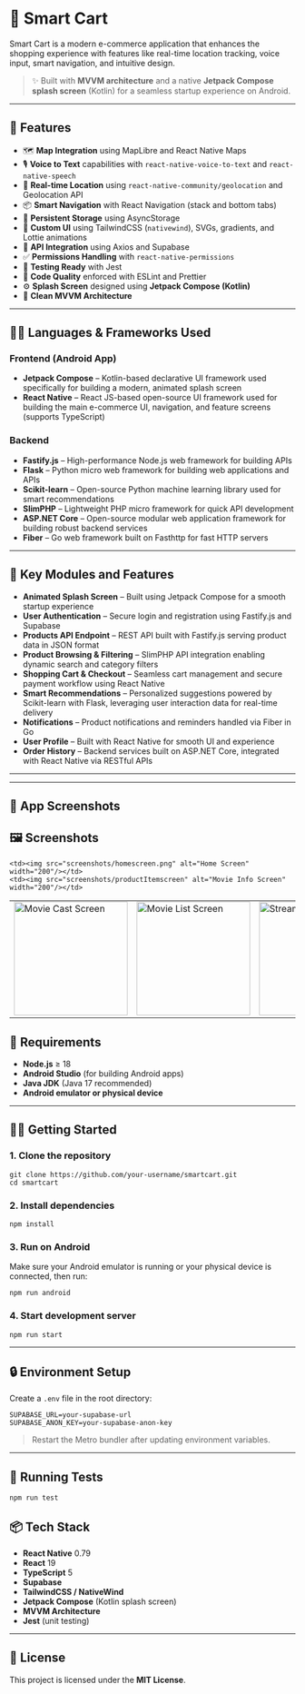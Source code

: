 # 🛒 Smart Cart

Smart Cart is a modern e-commerce application that enhances the shopping experience with features like real-time location tracking, voice input, smart navigation, and intuitive design.

> ✨ Built with **MVVM architecture** and a native **Jetpack Compose splash screen** (Kotlin) for a seamless startup experience on Android.

---

## 🚀 Features

* 🗺️ **Map Integration** using MapLibre and React Native Maps
* 🎙️ **Voice to Text** capabilities with `react-native-voice-to-text` and `react-native-speech`
* 📍 **Real-time Location** using `react-native-community/geolocation` and Geolocation API
* 📦 **Smart Navigation** with React Navigation (stack and bottom tabs)
* 🧠 **Persistent Storage** using AsyncStorage
* 🎨 **Custom UI** using TailwindCSS (`nativewind`), SVGs, gradients, and Lottie animations
* 📡 **API Integration** using Axios and Supabase
* ✅ **Permissions Handling** with `react-native-permissions`
* 🧪 **Testing Ready** with Jest
* 🧹 **Code Quality** enforced with ESLint and Prettier
* ⚙️ **Splash Screen** designed using **Jetpack Compose (Kotlin)**
* 🧩 **Clean MVVM Architecture**

---

## 🧑‍💻 Languages & Frameworks Used

### Frontend (Android App)
- **Jetpack Compose** – Kotlin-based declarative UI framework used specifically for building a modern, animated splash screen
- **React Native** – React JS-based open-source UI framework used for building the main e-commerce UI, navigation, and feature screens (supports TypeScript)

### Backend
- **Fastify.js** – High-performance Node.js web framework for building APIs
- **Flask** – Python micro web framework for building web applications and APIs
- **Scikit-learn** – Open-source Python machine learning library used for smart recommendations
- **SlimPHP** – Lightweight PHP micro framework for quick API development
- **ASP.NET Core** – Open-source modular web application framework for building robust backend services
- **Fiber** – Go web framework built on Fasthttp for fast HTTP servers

---

## 🔑 Key Modules and Features

- **Animated Splash Screen** – Built using Jetpack Compose for a smooth startup experience
- **User Authentication** – Secure login and registration using Fastify.js and Supabase
- **Products API Endpoint** – REST API built with Fastify.js serving product data in JSON format
- **Product Browsing & Filtering** – SlimPHP API integration enabling dynamic search and category filters
- **Shopping Cart & Checkout** – Seamless cart management and secure payment workflow using React Native
- **Smart Recommendations** – Personalized suggestions powered by Scikit-learn with Flask, leveraging user interaction data for real-time delivery
- **Notifications** – Product notifications and reminders handled via Fiber in Go
- **User Profile** – Built with React Native for smooth UI and experience
- **Order History** – Backend services built on ASP.NET Core, integrated with React Native via RESTful APIs

---

---

## 📸 App Screenshots

<h2>🖼️ Screenshots</h2>

<table>
  <tr>

    <td><img src="screenshots/homescreen.png" alt="Home Screen" width="200"/></td>
    <td><img src="screenshots/productItemscreen" alt="Movie Info Screen" width="200"/></td>
  </tr>
  <tr>
    <td><img src="screenshots/singleproductscreen" alt="Movie Cast Screen" width="200"/></td>
    <td><img src="screenshots/cartscreen" alt="Movie List Screen" width="200"/></td>
    <td><img src="screenshots/aichatscreen" alt="Streaming Screen" width="200"/></td>
  </tr>

</table>



## 📱 Requirements

* **Node.js** ≥ 18
* **Android Studio** (for building Android apps)
* **Java JDK** (Java 17 recommended)
* **Android emulator or physical device**

---

## 🧑‍💻 Getting Started

### 1. Clone the repository

```
git clone https://github.com/your-username/smartcart.git
cd smartcart
```

### 2. Install dependencies

```
npm install
```

### 3. Run on Android

Make sure your Android emulator is running or your physical device is connected, then run:

```
npm run android
```

### 4. Start development server

```
npm run start
```

---

## 🔒 Environment Setup

Create a `.env` file in the root directory:

```env
SUPABASE_URL=your-supabase-url
SUPABASE_ANON_KEY=your-supabase-anon-key
```

> Restart the Metro bundler after updating environment variables.

---

## 🧪 Running Tests

```
npm run test
```



## 📦 Tech Stack

* **React Native** 0.79
* **React** 19
* **TypeScript** 5
* **Supabase**
* **TailwindCSS / NativeWind**
* **Jetpack Compose** (Kotlin splash screen)
* **MVVM Architecture**
* **Jest** (unit testing)


---

## 📄 License

This project is licensed under the **MIT License**.

